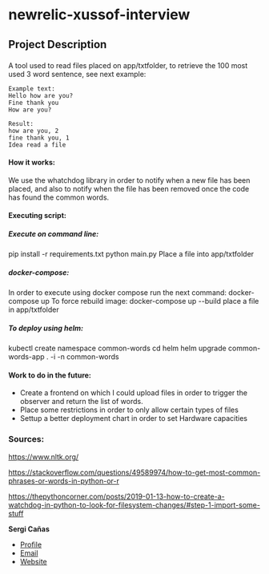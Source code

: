# newrelic-xussof-interview

<h2 p align="left">Project Description</p></h1>

A tool used to read files placed on app/txtfolder, to retrieve the 100 most used 3 word sentence, see next example:

    Example text:
    Hello how are you?
    Fine thank you
    How are you?

    Result:
    how are you, 2
    fine thank you, 1
    Idea read a file

#### How it works:

We use the whatchdog library in order to notify when a new file has been placed, and also to notify when the file has been removed once the code has found the common words.


#### Executing script:

##### Execute on command line:
pip install -r requirements.txt
python main.py
Place a file into app/txtfolder

##### docker-compose:
In order to execute using docker compose  run the next command:
docker-compose up
To force rebuild image:
docker-compose up --build
place a file in app/txtfolder

##### To deploy using helm:
kubectl create namespace common-words
cd helm
helm upgrade common-words-app . -i -n common-words

#### Work to do in the future:
- Create a frontend on which I could upload files in order to trigger the observer and return the list of words.
- Place some restrictions in order to only allow certain types of files
- Settup a better deployment chart in order to set Hardware capacities

### Sources: 
https://www.nltk.org/

https://stackoverflow.com/questions/49589974/how-to-get-most-common-phrases-or-words-in-python-or-r

https://thepythoncorner.com/posts/2019-01-13-how-to-create-a-watchdog-in-python-to-look-for-filesystem-changes/#step-1-import-some-stuff

**Sergi Cañas**

- [Profile](https://github.com/xussof "Sergi Cañas")
- [Email](mailto:xussof@gmail.com?subject=Hi% "Hi!")
- [Website](https://cloudsolute.net "Welcome")